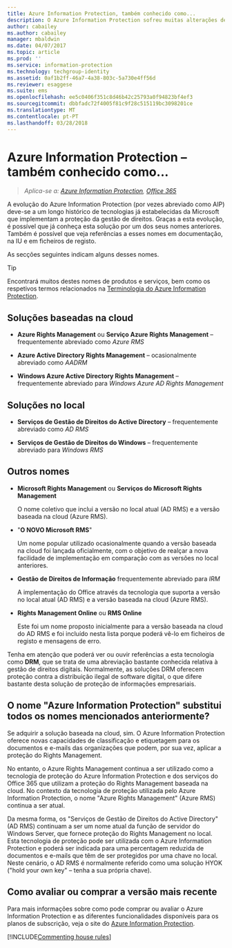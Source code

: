 ```yaml
---
title: Azure Information Protection, também conhecido como...
description: O Azure Information Protection sofreu muitas alterações de nome, pelo que pode conhecê-lo por um dos nomes anteriores.
author: cabailey
ms.author: cabailey
manager: mbaldwin
ms.date: 04/07/2017
ms.topic: article
ms.prod: ''
ms.service: information-protection
ms.technology: techgroup-identity
ms.assetid: 0af1b2ff-46a7-4a38-803c-5a730e4ff56d
ms.reviewer: esaggese
ms.suite: ems
ms.openlocfilehash: ee5c0406f351c8d46b42c25793a0f94823bf4ef3
ms.sourcegitcommit: dbbfadc72f4005f81c9f28c515119bc3098201ce
ms.translationtype: MT
ms.contentlocale: pt-PT
ms.lasthandoff: 03/28/2018
---
```

# <a name="azure-information-protection---also-known-as-"></a>Azure Information Protection – também conhecido como...

>*Aplica-se a: [Azure Information Protection](https://azure.microsoft.com/pricing/details/information-protection), [Office 365](http://download.microsoft.com/download/E/C/F/ECF42E71-4EC0-48FF-AA00-577AC14D5B5C/Azure_Information_Protection_licensing_datasheet_EN-US.pdf)*

A evolução do Azure Information Protection (por vezes abreviado como AIP) deve-se a um longo histórico de tecnologias já estabelecidas da Microsoft que implementam a proteção da gestão de direitos. Graças a esta evolução, é possível que já conheça esta solução por um dos seus nomes anteriores. Também é possível que veja referências a esses nomes em documentação, na IU e em ficheiros de registo. 

As secções seguintes indicam alguns desses nomes.

> [!TIP]
> Encontrará muitos destes nomes de produtos e serviços, bem como os respetivos termos relacionados na [Terminologia do Azure Information Protection](../get-started/terminology.md).

## <a name="cloud-based-solutions"></a>Soluções baseadas na cloud

- **Azure Rights Management** ou **Serviço Azure Rights Management** – frequentemente abreviado como *Azure RMS*

- **Azure Active Directory Rights Management** – ocasionalmente abreviado como *AADRM*

- **Windows Azure Active Directory Rights Management** – frequentemente abreviado para *Windows Azure AD Rights Management*

## <a name="on-premises-solutions"></a>Soluções no local

- **Serviços de Gestão de Direitos do Active Directory** – frequentemente abreviado como *AD RMS*

- **Serviços de Gestão de Direitos do Windows** – frequentemente abreviado para *Windows RMS*

## <a name="other-names"></a>Outros nomes

- **Microsoft Rights Management** ou **Serviços do Microsoft Rights Management**
    
    O nome coletivo que inclui a versão no local atual (AD RMS) e a versão baseada na cloud (Azure RMS).

- "**O NOVO Microsoft RMS**"
    
    Um nome popular utilizado ocasionalmente quando a versão baseada na cloud foi lançada oficialmente, com o objetivo de realçar a nova facilidade de implementação em comparação com as versões no local anteriores.

- **Gestão de Direitos de Informação** frequentemente abreviado para *IRM*
    
    A implementação do Office através da tecnologia que suporta a versão no local atual (AD RMS) e a versão baseada na cloud (Azure RMS). 

- **Rights Management Online** ou **RMS Online**
    
    Este foi um nome proposto inicialmente para a versão baseada na cloud do AD RMS e foi incluído nesta lista porque poderá vê-lo em ficheiros de registo e mensagens de erro.

Tenha em atenção que poderá ver ou ouvir referências a esta tecnologia como **DRM**, que se trata de uma abreviação bastante conhecida relativa à gestão de direitos digitais. Normalmente, as soluções DRM oferecem proteção contra a distribuição ilegal de software digital, o que difere bastante desta solução de proteção de informações empresariais. 

## <a name="does-azure-information-protection-now-replace-all-these-names"></a>O nome "Azure Information Protection" substitui todos os nomes mencionados anteriormente?

Se adquirir a solução baseada na cloud, sim. O Azure Information Protection oferece novas capacidades de classificação e etiquetagem para os documentos e e-mails das organizações que podem, por sua vez, aplicar a proteção do Rights Management. 

No entanto, o Azure Rights Management continua a ser utilizado como a tecnologia de proteção do Azure Information Protection e dos serviços do Office 365 que utilizam a proteção do Rights Management baseada na cloud. No contexto da tecnologia de proteção utilizada pelo Azure Information Protection, o nome "Azure Rights Management" (Azure RMS) continua a ser atual.

Da mesma forma, os "Serviços de Gestão de Direitos do Active Directory" (AD RMS) continuam a ser um nome atual da função de servidor do Windows Server, que fornece proteção do Rights Management no local. Esta tecnologia de proteção pode ser utilizada com o Azure Information Protection e poderá ser indicada para uma percentagem reduzida de documentos e e-mails que têm de ser protegidos por uma chave no local. Neste cenário, o AD RMS é normalmente referido como uma solução HYOK ("hold your own key" – tenha a sua própria chave).

## <a name="how-to-evaluate-or-purchase-the-latest-version"></a>Como avaliar ou comprar a versão mais recente

Para mais informações sobre como pode comprar ou avaliar o Azure Information Protection e as diferentes funcionalidades disponíveis para os planos de subscrição, veja o site do [Azure Information Protection](https://www.microsoft.com/cloud-platform/azure-information-protection).

[!INCLUDE[Commenting house rules](../includes/houserules.md)]